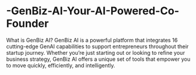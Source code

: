 # -GenBiz-AI-Your-AI-Powered-Co-Founder
What is GenBiz AI? GenBiz AI is a powerful platform that integrates 16 cutting-edge GenAI capabilities to support entrepreneurs throughout their startup journey. Whether you’re just starting out or looking to refine your business strategy, GenBiz AI offers a unique set of tools that empower you to move quickly, efficiently, and intelligently.  
